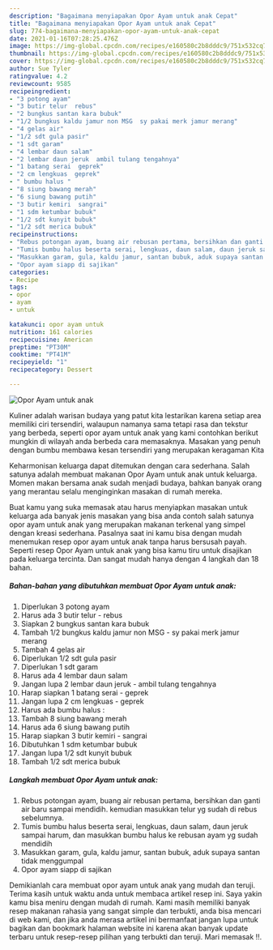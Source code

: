 ```yaml
---
description: "Bagaimana menyiapakan Opor Ayam untuk anak Cepat"
title: "Bagaimana menyiapakan Opor Ayam untuk anak Cepat"
slug: 774-bagaimana-menyiapakan-opor-ayam-untuk-anak-cepat
date: 2021-01-16T07:28:25.476Z
image: https://img-global.cpcdn.com/recipes/e160580c2b8dddc9/751x532cq70/opor-ayam-untuk-anak-foto-resep-utama.jpg
thumbnail: https://img-global.cpcdn.com/recipes/e160580c2b8dddc9/751x532cq70/opor-ayam-untuk-anak-foto-resep-utama.jpg
cover: https://img-global.cpcdn.com/recipes/e160580c2b8dddc9/751x532cq70/opor-ayam-untuk-anak-foto-resep-utama.jpg
author: Sue Tyler
ratingvalue: 4.2
reviewcount: 9585
recipeingredient:
- "3 potong ayam"
- "3 butir telur  rebus"
- "2 bungkus santan kara bubuk"
- "1/2 bungkus kaldu jamur non MSG  sy pakai merk jamur merang"
- "4 gelas air"
- "1/2 sdt gula pasir"
- "1 sdt garam"
- "4 lembar daun salam"
- "2 lembar daun jeruk  ambil tulang tengahnya"
- "1 batang serai  geprek"
- "2 cm lengkuas  geprek"
- " bumbu halus "
- "8 siung bawang merah"
- "6 siung bawang putih"
- "3 butir kemiri  sangrai"
- "1 sdm ketumbar bubuk"
- "1/2 sdt kunyit bubuk"
- "1/2 sdt merica bubuk"
recipeinstructions:
- "Rebus potongan ayam, buang air rebusan pertama, bersihkan dan ganti air baru sampai mendidih. kemudian masukkan telur yg sudah di rebus sebelumnya."
- "Tumis bumbu halus beserta serai, lengkuas, daun salam, daun jeruk sampai harum, dan masukkan bumbu halus ke rebusan ayam yg sudah mendidih"
- "Masukkan garam, gula, kaldu jamur, santan bubuk, aduk supaya santan tidak menggumpal"
- "Opor ayam siapp di sajikan"
categories:
- Recipe
tags:
- opor
- ayam
- untuk

katakunci: opor ayam untuk 
nutrition: 161 calories
recipecuisine: American
preptime: "PT30M"
cooktime: "PT41M"
recipeyield: "1"
recipecategory: Dessert

---
```



![Opor Ayam untuk anak](https://img-global.cpcdn.com/recipes/e160580c2b8dddc9/751x532cq70/opor-ayam-untuk-anak-foto-resep-utama.jpg)

Kuliner adalah warisan budaya yang patut kita lestarikan karena setiap area memiliki ciri tersendiri, walaupun namanya sama tetapi rasa dan tekstur yang berbeda, seperti opor ayam untuk anak yang kami contohkan berikut mungkin di wilayah anda berbeda cara memasaknya. Masakan yang penuh dengan bumbu membawa kesan tersendiri yang merupakan keragaman Kita



Keharmonisan keluarga dapat ditemukan dengan cara sederhana. Salah satunya adalah membuat makanan Opor Ayam untuk anak untuk keluarga. Momen makan bersama anak sudah menjadi budaya, bahkan banyak orang yang merantau selalu menginginkan masakan di rumah mereka.

Buat kamu yang suka memasak atau harus menyiapkan masakan untuk keluarga ada banyak jenis masakan yang bisa anda contoh salah satunya opor ayam untuk anak yang merupakan makanan terkenal yang simpel dengan kreasi sederhana. Pasalnya saat ini kamu bisa dengan mudah menemukan resep opor ayam untuk anak tanpa harus bersusah payah.
Seperti resep Opor Ayam untuk anak yang bisa kamu tiru untuk disajikan pada keluarga tercinta. Dan sangat mudah hanya dengan 4 langkah dan 18 bahan.


<!--inarticleads1-->

##### Bahan-bahan yang dibutuhkan membuat Opor Ayam untuk anak:

1. Diperlukan 3 potong ayam
1. Harus ada 3 butir telur - rebus
1. Siapkan 2 bungkus santan kara bubuk
1. Tambah 1/2 bungkus kaldu jamur non MSG - sy pakai merk jamur merang
1. Tambah 4 gelas air
1. Diperlukan 1/2 sdt gula pasir
1. Diperlukan 1 sdt garam
1. Harus ada 4 lembar daun salam
1. Jangan lupa 2 lembar daun jeruk - ambil tulang tengahnya
1. Harap siapkan 1 batang serai - geprek
1. Jangan lupa 2 cm lengkuas - geprek
1. Harus ada  bumbu halus :
1. Tambah 8 siung bawang merah
1. Harus ada 6 siung bawang putih
1. Harap siapkan 3 butir kemiri - sangrai
1. Dibutuhkan 1 sdm ketumbar bubuk
1. Jangan lupa 1/2 sdt kunyit bubuk
1. Tambah 1/2 sdt merica bubuk




<!--inarticleads2-->

##### Langkah membuat  Opor Ayam untuk anak:

1. Rebus potongan ayam, buang air rebusan pertama, bersihkan dan ganti air baru sampai mendidih. kemudian masukkan telur yg sudah di rebus sebelumnya.
1. Tumis bumbu halus beserta serai, lengkuas, daun salam, daun jeruk sampai harum, dan masukkan bumbu halus ke rebusan ayam yg sudah mendidih
1. Masukkan garam, gula, kaldu jamur, santan bubuk, aduk supaya santan tidak menggumpal
1. Opor ayam siapp di sajikan




Demikianlah cara membuat opor ayam untuk anak yang mudah dan teruji. Terima kasih untuk waktu anda untuk membaca artikel resep ini. Saya yakin kamu bisa meniru dengan mudah di rumah. Kami masih memiliki banyak resep makanan rahasia yang sangat simple dan terbukti, anda bisa mencari di web kami, dan jika anda merasa artikel ini bermanfaat jangan lupa untuk bagikan dan bookmark halaman website ini karena akan banyak update terbaru untuk resep-resep pilihan yang terbukti dan teruji. Mari memasak !!. 
